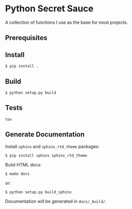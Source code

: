 # Python Secret Sauce

A collection of functions I use as the base for most projects.



## Prerequisites

## Install

```
$ pip install .
```

## Build

```
$ python setup.py build
```

## Tests

```
tox
```


## Generate Documentation
Install `sphinx` and `sphinx_rtd_theme` packages:
```
$ pip install sphinx sphinx_rtd_theme
```

Build HTML docs:
```
$ make docs
```

or:
```
$ python setup.py build_sphinx
```

Documentation will be generated in `docs/_build/`.
